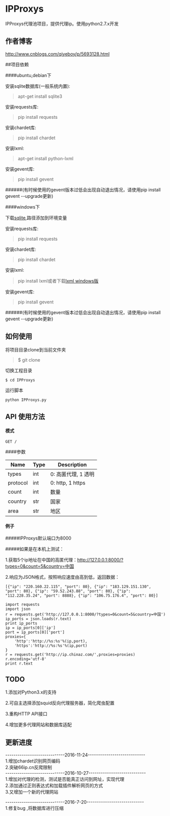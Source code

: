 ﻿# IPProxys

IPProxys代理池项目，提供代理ip。使用python2.7.x开发

## 作者博客
http://www.cnblogs.com/qiyeboy/p/5693128.html

##项目依赖

####ubuntu,debian下

安装sqlite数据库(一般系统内置):

> apt-get install sqlite3

安装requests库:

> pip install requests

安装chardet库:

> pip install chardet

安装lxml:

> apt-get install python-lxml

安装gevent库:

> pip install gevent

######(有时候使用的gevent版本过低会出现自动退出情况，请使用pip install gevent --upgrade更新)

####windows下

下载[sqlite](http://www.sqlite.org/download.html),路径添加到环境变量

安装requests库:

> pip install requests

安装chardet库:

> pip install chardet

安装lxml:

> pip install lxml或者下载[lxml windows版](https://pypi.python.org/pypi/lxml/)

安装gevent库:

> pip install gevent

######(有时候使用的gevent版本过低会出现自动退出情况，请使用pip install gevent --upgrade更新)

## 如何使用

将项目目录clone到当前文件夹

> $ git clone 

切换工程目录

```
$ cd IPProxys
```

运行脚本

```
python IPProxys.py
```

## API 使用方法

#### 模式
```
GET /
```

####参数 


| Name | Type | Description |
| ----| ---- | ---- |
| types | int | 0: 高匿代理, 1 透明 |
| protocol | int | 0: http, 1 https |
| count | int | 数量 |
| country | str | 国家 |
| area | str | 地区 |



#### 例子

#####IPProxys默认端口为8000

#####如果是在本机上测试：

1.获取5个ip地址在中国的高匿代理：http://127.0.0.1:8000/?types=0&count=5&country=中国

2.响应为JSON格式，按照响应速度由高到低，返回数据：

```
[{"ip": "220.160.22.115", "port": 80}, {"ip": "183.129.151.130", "port": 80}, {"ip": "59.52.243.88", "port": 80}, {"ip": "112.228.35.24", "port": 8888}, {"ip": "106.75.176.4", "port": 80}]
```

```
import requests
import json
r = requests.get('http://127.0.0.1:8000/?types=0&count=5&country=中国')
ip_ports = json.loads(r.text)
print ip_ports
ip = ip_ports[0]['ip']
port = ip_ports[0]['port']
proxies={
    'http':'http://%s:%s'%(ip,port),
    'https':'http://%s:%s'%(ip,port)
}
r = requests.get('http://ip.chinaz.com/',proxies=proxies)
r.encoding='utf-8'
print r.text
```

## TODO
1.添加对Python3.x的支持

2.可自主选择添加squid反向代理服务器，简化爬虫配置

3.重构HTTP API接口

4.增加更多代理网站和数据库适配

## 更新进度
-----------------------------2016-11-24----------------------------
<br/>
1.增加chardet识别网页编码
<br/>
2.突破66ip.cn反爬限制
<br/>
-----------------------------2016-10-27----------------------------
<br/>
1.增加对代理的检测，测试是否能真正访问到网址，实现代理
<br/>
2.添加通过正则表达式和加载插件解析网页的方式
<br/>
3.又增加一个新的代理网站
<br/>

-----------------------------2016-7-20----------------------------
<br/>
1.修复bug ,将数据库进行压缩
<br/>
